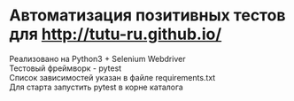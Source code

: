 # Автоматизация позитивных тестов для http://tutu-ru.github.io/
Реализовано на Python3 + Selenium Webdriver  
Тестовый фреймворк - pytest  
Список зависимостей указан в файле requirements.txt  
Для старта запустить pytest в корне каталога
